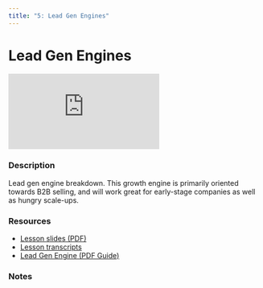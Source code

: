 ```yaml
---
title: "5: Lead Gen Engines"
---
```


# Lead Gen Engines

<div class='embed-container'><iframe src='https://player.vimeo.com/video/322705054' frameborder='0' webkitAllowFullScreen mozallowfullscreen allowFullScreen></iframe></div>


### Description

Lead gen engine breakdown. This growth engine is primarily oriented towards B2B selling, and will work great for early-stage companies as well as hungry scale-ups.

### Resources

- [Lesson slides (PDF)](https://drive.google.com/open?id=1AQCDjMUsGnd0s3f-gy-IansiuPZTueVj)
- [Lesson transcripts](https://drive.google.com/open?id=1rT49VqBednC4Xn2OzPGqcEsgzLbbfHO6cAIw1fGnevo)
- [Lead Gen Engine (PDF Guide)](https://drive.google.com/open?id=11YirhcW7pV1vuykeSvqCeeMmLidcsMC2)

### Notes